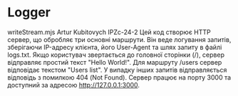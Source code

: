 # Logger
writeStream.mjs
Artur Kubitovych IPZc-24-2 
Цей код створює HTTP сервер, що обробляє три основні маршрути. Він веде логування запитів, зберігаючи IP-адресу клієнта, його User-Agent та шлях запиту в файлі logs.txt. Якщо користувач звертається до головної сторінки (/), сервер відправляє простий текст "Hello World!". Для маршруту /users сервер відповідає текстом "Users list". У випадку інших запитів відправляється відповідь з помилкою 404 (Not Found). Сервер працює на порту 3000 та доступний за адресою http://127.0.0.1:3000.

